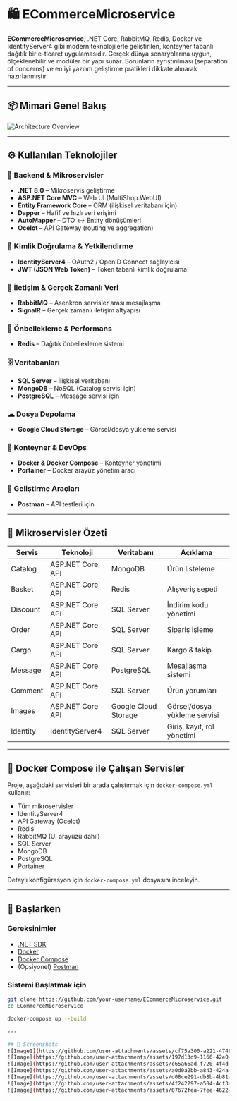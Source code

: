 # 🛍 ECommerceMicroservice

**ECommerceMicroservice**, .NET Core, RabbitMQ, Redis, Docker ve IdentityServer4 gibi modern teknolojilerle geliştirilen, konteyner tabanlı dağıtık bir e-ticaret uygulamasıdır. Gerçek dünya senaryolarına uygun, ölçeklenebilir ve modüler bir yapı sunar. Sorunların ayrıştırılması (separation of concerns) ve en iyi yazılım geliştirme pratikleri dikkate alınarak hazırlanmıştır.

---

## 📦 Mimari Genel Bakış

![Architecture Overview](https://github.com/user-attachments/assets/acad5058-efd3-48ee-8e27-ec107b06a252)

---

## ⚙ Kullanılan Teknolojiler

### 🧱 Backend & Mikroservisler
- **.NET 8.0** – Mikroservis geliştirme
- **ASP.NET Core MVC** – Web UI (MultiShop.WebUI)
- **Entity Framework Core** – ORM (ilişkisel veritabanı için)
- **Dapper** – Hafif ve hızlı veri erişimi
- **AutoMapper** – DTO ↔ Entity dönüşümleri
- **Ocelot** – API Gateway (routing ve aggregation)

### 🔐 Kimlik Doğrulama & Yetkilendirme
- **IdentityServer4** – OAuth2 / OpenID Connect sağlayıcısı
- **JWT (JSON Web Token)** – Token tabanlı kimlik doğrulama

### 🧵 İletişim & Gerçek Zamanlı Veri
- **RabbitMQ** – Asenkron servisler arası mesajlaşma
- **SignalR** – Gerçek zamanlı iletişim altyapısı

### 🧠 Önbellekleme & Performans
- **Redis** – Dağıtık önbellekleme sistemi

### 🗄 Veritabanları
- **SQL Server** – İlişkisel veritabanı
- **MongoDB** – NoSQL (Catalog servisi için)
- **PostgreSQL** – Message servisi için

### ☁ Dosya Depolama
- **Google Cloud Storage** – Görsel/dosya yükleme servisi

### 🐳 Konteyner & DevOps
- **Docker & Docker Compose** – Konteyner yönetimi
- **Portainer** – Docker arayüz yönetim aracı

### 🧪 Geliştirme Araçları
- **Postman** – API testleri için

---

## 🧩 Mikroservisler Özeti

| Servis    | Teknoloji           | Veritabanı            | Açıklama                        |
|-----------|---------------------|------------------------|---------------------------------|
| Catalog   | ASP.NET Core API    | MongoDB                | Ürün listeleme                  |
| Basket    | ASP.NET Core API    | Redis                  | Alışveriş sepeti                |
| Discount  | ASP.NET Core API    | SQL Server             | İndirim kodu yönetimi          |
| Order     | ASP.NET Core API    | SQL Server             | Sipariş işleme                  |
| Cargo     | ASP.NET Core API    | SQL Server             | Kargo & takip                   |
| Message   | ASP.NET Core API    | PostgreSQL             | Mesajlaşma sistemi              |
| Comment   | ASP.NET Core API    | SQL Server             | Ürün yorumları                  |
| Images    | ASP.NET Core API    | Google Cloud Storage   | Görsel/dosya yükleme servisi    |
| Identity  | IdentityServer4     | SQL Server             | Giriş, kayıt, rol yönetimi      |

---

## 🐳 Docker Compose ile Çalışan Servisler

Proje, aşağıdaki servisleri bir arada çalıştırmak için `docker-compose.yml` kullanır:

- Tüm mikroservisler
- IdentityServer4
- API Gateway (Ocelot)
- Redis
- RabbitMQ (UI arayüzü dahil)
- SQL Server
- MongoDB
- PostgreSQL
- Portainer

Detaylı konfigürasyon için `docker-compose.yml` dosyasını inceleyin.

---

## 🚀 Başlarken

### Gereksinimler

- [.NET SDK](https://dotnet.microsoft.com/en-us/download)
- [Docker](https://www.docker.com/)
- [Docker Compose](https://docs.docker.com/compose/)
- (Opsiyonel) [Postman](https://www.postman.com/)

### Sistemi Başlatmak için

```bash
git clone https://github.com/your-username/ECommerceMicroservice.git
cd ECommerceMicroservice

docker-compose up --build

---

## 📸 Screenshots
![Image1](https://github.com/user-attachments/assets/cf75a300-a221-4746-afb9-99338bec1b4e)
![Image](https://github.com/user-attachments/assets/197d13d9-1166-42e0-b26f-22862dbb40db)
![Image](https://github.com/user-attachments/assets/c65a66ad-f720-4f4d-b6d6-a0461c4036a9)
![Image](https://github.com/user-attachments/assets/a0d0a2bb-a843-424a-a5f3-1d93df0ed790)
![Image](https://github.com/user-attachments/assets/d08ce291-db8b-4b81-b1f1-44c2717724c0)
![Image](https://github.com/user-attachments/assets/4f242297-a504-4cf3-9f84-c77d1814c592)
![Image](https://github.com/user-attachments/assets/07672fea-7fee-4622-bebe-cf7c7ef9ea13)
